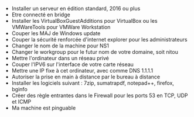 - Installer un serveur en édition standard, 2016 ou plus
- Etre connecté en bridge
- Installer les VirtualBoxGuestAdditions pour VirtualBox ou les VMWareTools pour VMWare Workstation
- Couper les MAJ de Windows update
- Couper la sécurité renforcée d'internet explorer pour les administrateurs
- Changer le nom de la machine pour NS1
- Changer le workgroup pour le futur nom de votre domaine, soit nitou
- Mettre l'ordinateur dans un réseau privé
- Couper l'IPV6 sur l'interface de votre carte réseau
- Mettre une IP fixe à cet ordinateur, avec comme DNS 1.1.1.1
- Autoriser la prise en main à distance par le bureau à distance
- Installer les logiciels suivant : 7zip, sumatrapdf, notepad++, firefox, bginfo
- Créer des règle entrantes dans le Firewall pour les ports 53 en TCP, UDP et ICMP
- Ma machine est pinguable